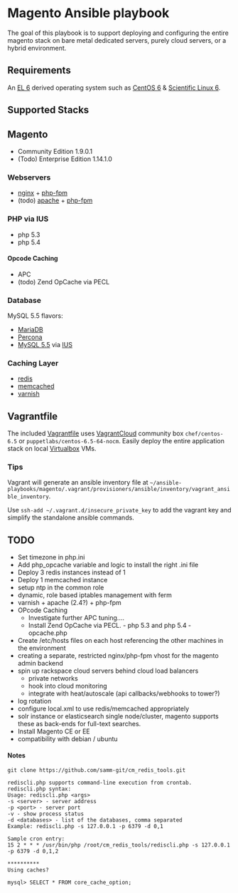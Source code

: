 # Magento Ansible playbook
The goal of this playbook is to support deploying and configuring the entire magento stack on bare metal dedicated servers, purely cloud servers, or a hybrid environment.

## Requirements
An [EL 6](http://en.wikipedia.org/wiki/Category:Enterprise_Linux_distributions) derived operating system such as [CentOS 6](http://www.centos.org/) & [Scientific Linux 6](https://www.scientificlinux.org/).

## Supported Stacks

## Magento
- Community Edition 1.9.0.1
- (Todo) Enterprise Edition 1.14.1.0

### Webservers 
- [nginx](http://wiki.nginx.org) + [php-fpm](http://php-fpm.org/)
- (todo) [apache](http://httpd.apache.org/) + [php-fpm](http://php-fpm.org/)

### PHP via IUS
- php 5.3
- php 5.4

#### Opcode Caching
- APC
- (todo) Zend OpCache via PECL

### Database
MySQL 5.5 flavors:
- [MariaDB](https://mariadb.org/)
- [Percona](http://www.percona.com/)
- [MySQL 5.5](http://www.mysql.com/) via [IUS](https://iuscommunity.org/)

### Caching Layer
- [redis](http://redis.io/)
- [memcached](http://memcached.org/)
- [varnish](https://www.varnish-cache.org/)

## Vagrantfile
The included [Vagrantfile](https://docs.vagrantup.com/v2/vagrantfile/) uses [VagrantCloud](https://vagrantcloud.com/) community box `chef/centos-6.5` or `puppetlabs/centos-6.5-64-nocm`. Easily deploy the entire application stack on local [Virtualbox](https://www.virtualbox.org/) VMs.

### Tips
Vagrant will generate an ansible inventory file at `~/ansible-playbooks/magento/.vagrant/provisioners/ansible/inventory/vagrant_ansible_inventory`.

Use `ssh-add ~/.vagrant.d/insecure_private_key` to add the vagrant key and simplify the standalone ansible commands. 

## TODO
- Set timezone in php.ini
- Add php_opcache variable and logic to install the right .ini file
- Deploy 3 redis instances instead of 1
- Deploy 1 memcached instance
- setup ntp in the common role
- dynamic, role based iptables management with ferm
- varnish + apache (2.4?) + php-fpm
- OPcode Caching
  - Investigate further APC tuning....
  - Install Zend OpCache via PECL. - php 5.3 and php 5.4 - opcache.php
- Create /etc/hosts files on each host referencing the other machines in the environment
- creating a separate, restricted nginx/php-fpm vhost for the magento admin backend
- spin up rackspace cloud servers behind cloud load balancers
  - private networks
  - hook into cloud monitoring
  - integrate with heat/autoscale (api callbacks/webhooks to tower?)
- log rotation
- configure local.xml to use redis/memcached appropriately
- solr instance or elasticsearch single node/cluster, magento supports these as back-ends for full-text searches. 
- Install Magento CE or EE
- compatibility with debian / ubuntu

#### Notes
```
git clone https://github.com/samm-git/cm_redis_tools.git

rediscli.php supports command-line execution from crontab.
rediscli.php syntax:
Usage: rediscli.php <args>
-s <server> - server address
-p <port> - server port
-v - show process status
-d <databases> - list of the databases, comma separated
Example: rediscli.php -s 127.0.0.1 -p 6379 -d 0,1

Sample cron entry:
15 2 * * * /usr/bin/php /root/cm_redis_tools/rediscli.php -s 127.0.0.1 -p 6379 -d 0,1,2

**********
Using caches?

mysql> SELECT * FROM core_cache_option;
```
